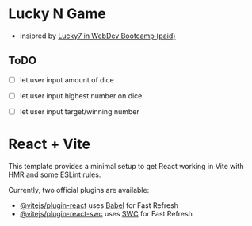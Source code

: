 # Lucky N Game
- insipred by [Lucky7 in WebDev Bootcamp (paid)](https://www.udemy.com/course/the-web-developer-bootcamp/learn/lecture/37806736#questions)

## ToDO
- [ ] let user input amount of dice
- [ ] let user input highest number on dice
- [ ] let user input target/winning number





# React + Vite

This template provides a minimal setup to get React working in Vite with HMR and some ESLint rules.

Currently, two official plugins are available:

- [@vitejs/plugin-react](https://github.com/vitejs/vite-plugin-react/blob/main/packages/plugin-react/README.md) uses [Babel](https://babeljs.io/) for Fast Refresh
- [@vitejs/plugin-react-swc](https://github.com/vitejs/vite-plugin-react-swc) uses [SWC](https://swc.rs/) for Fast Refresh
